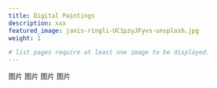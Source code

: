 ```yaml
---
title: Digital Paintings
description: xxx
featured_image: janis-ringli-UC1pzyJFyvs-unsplash.jpg
weight: 1

# list pages require at least one image to be displayed.
---
```


图片 图片
图片 图片